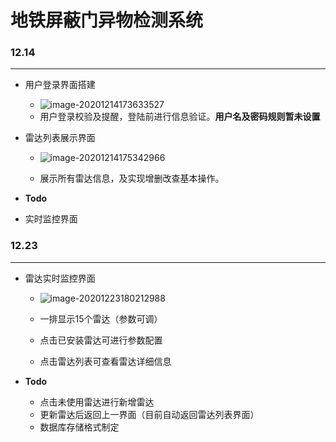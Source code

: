 # 地铁屏蔽门异物检测系统
### 12.14
----------
  - 用户登录界面搭建
      - ![image-20201214173633527](D:\IdeaProjects\SpringMVC\img\image-20201214173633527.png)
      - 用户登录校验及提醒，登陆前进行信息验证。**用户名及密码规则暂未设置**

- 雷达列表展示界面

  - ![image-20201214175342966](D:\IdeaProjects\SpringMVC\img\image-20201214175342966.png)

  - 展示所有雷达信息，及实现增删改查基本操作。

- **Todo**
- 实时监控界面

### 12.23

---

- 雷达实时监控界面

  - ![image-20201223180212988](C:\Users\lenovo\AppData\Roaming\Typora\typora-user-images\image-20201223180212988.png)

  - 一排显示15个雷达（参数可调）
  - 点击已安装雷达可进行参数配置
  - 点击雷达列表可查看雷达详细信息

- **Todo**

  - 点击未使用雷达进行新增雷达
  - 更新雷达后返回上一界面（目前自动返回雷达列表界面）
  - 数据库存储格式制定